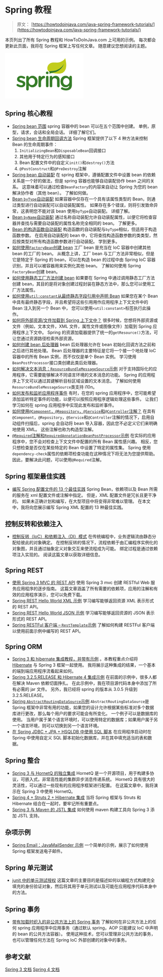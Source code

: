 # Spring 教程

> 原文： [https://howtodoinjava.com/java-spring-framework-tutorials/](https://howtodoinjava.com/java-spring-framework-tutorials/)

本页列出了所有 Spring 教程和 HowToDoInJava.com 上可用的示例。 每次都会更新此页面，我将在 Spring 框架上写任何文章。 随意建议您想阅读的主题。

![Spring tutorials](img/85bf44a9b4d267aa37013e855837852e.jpg)

## Spring 核心教程

*   [Spring bean 范围](https://howtodoinjava.com/spring/spring-core/spring-bean-scopes/)
    spring 容器中的 bean 可以在五个范围中创建。 单例，原型，请求，会话和全局会话。 详细了解它们。
*   [Spring bean 生命周期回调方法](https://howtodoinjava.com/spring/spring-core/spring-bean-life-cycle/)
    Spring 框架提供了以下 4 种方法来控制 Bean 的生命周期事件：
    1.  `InitializingBean`和`DisposableBean`回调接口
    2.  其他用于特定行为的感知接口
    3.  Bean 配置文件中的自定义`init()`和`destroy()`方法
    4.  `@PostConstruct`和`@PreDestroy`注解
*   [Spring bean 自动装配](https://howtodoinjava.com/2013/05/08/spring-beans-autowiring-concepts/)
    在 spring 框架中，遵循配置文件中设置 bean 的依赖关系是一个好的做法，但是 spring 容器也能够自动装配协作 bean 之间的关系。 这意味着可以通过检查`BeanFactory`的内容来自动让 Spring 为您的 bean 解决协作者（其他 bean）。 了解如何做。
*   [Bean `byType`自动装配](https://howtodoinjava.com/spring/spring-core/spring-bean-autowire-bytype/)
    如果容器中仅存在一个具有该属性类型的 Bean，则通过类型进行自动装配可以自动装配属性。 如果存在多个错误，则将引发致命异常，这表明您不能对该 bean 使用`byType`自动装配。 详细了解。
*   [Bean `byName`自动装配](https://howtodoinjava.com/spring/spring-core/spring-bean-autowire-byname/)
    通过名称自动装配允许自动装配属性，以便它将检查容器并查找与需要自动装配的属性名称完全相同的 bean。 了解更多。
*   [Bean 的构造函数自动装配](https://howtodoinjava.com/spring/spring-core/spring-autowiring-by-constructor/)
    构造函数的自动装配与`byType`相似，但适用于构造函数参数。 在启用自动装配的 bean 中，它将查找构造函数参数的类类型，然后按类型对所有构造函数参数进行自动装配。 学到更多。
*   [如何使用`FactoryBean`创建 bean](https://howtodoinjava.com/spring/spring-core/how-to-create-beans-using-spring-factorybean/)
    工厂 bean 是充当在 IoC 容器中创建其他 bean 的工厂的 bean。 从概念上讲，工厂 bean 与工厂方法非常相似，但是它是特定于 Spring 的 bean，可以在构造 bean 的过程中由 Spring IoC 容器识别，并且可以被容器用来实例化其他 bean。 了解如何使用 Spring `FactoryBean`创建 bean。
*   [如何使用静态工厂方法创建 bean](https://howtodoinjava.com/spring/spring-core/spring-create-beans-using-static-factory-method/)
    如果要在 Spring 中通过调用静态工厂方法创建 bean，其目的是将对象创建过程封装在静态方法中，那么您可以使用工厂方法属性。
*   [如何使用`util:constant`从最终静态字段引用中声明 Bean](https://howtodoinjava.com/spring/spring-core/spring-declare-beans-from-final-static-field-references-using-util-constant/)
    如果您在某个 Bean 中具有最终静态字段，并且希望将这些引用用作应用程序上下文文件中的 Bean 注入到另一个 Bean 中， 您可以使用`<util:constant>`标签执行此操作。
*   [如何将外部资源/文件加载到 Spring 上下文中？](https://howtodoinjava.com/spring/spring-core/how-to-load-external-resources-files-into-spring-context/)
    很多时候，您想将外部资源或文件（例如，文本文件，XML 文件，属性文件或图像文件）加载到 Spring 应用程序上下文中。 Spring 的资源加载器提供了统一的`getResource()`方法，可让您通过资源路径检索外部资源。
*   [如何创建 bean 后处理器](https://howtodoinjava.com/spring/spring-core/how-to-create-spring-bean-post-processors/)
    bean 后处理器允许在 bean 初始化回调方法之前和之后进行其他处理。 Bean 后处理器的主要特征是它将一个接一个地处理 IoC 容器中的所有 Bean 实例，而不仅仅是单个 Bean 实例。 学习使用`BeanPostProcessor`接口类创建此类后处理器。
*   [如何解决文本消息：`ResourceBundleMessageSource`示例](https://howtodoinjava.com/spring/spring-core/resolving-text-messages-in-spring-resourcebundlemessagesource-example/)
    对于支持国际化的应用程序，它需要能够解决不同语言环境的文本消息的功能。 Spring 的应用程序上下文可以通过其键解析目标区域设置的文本消息。 了解如何使用`ResourceBundleMessageSource`类支持 i10n。
*   [如何发布和监听应用程序事件](https://howtodoinjava.com/spring/spring-core/how-to-publish-and-listen-application-events-in-spring/)
    有时，在您的 spring 应用程序中，您可能希望添加监听特定事件的功能，以便可以按照应用程序逻辑处理这些事件。 让我们学习如何在 spring 应用程序中实现此发布和监听事件。
*   [如何使用`@Component`，`@Repository`，`@Service`和`@Controller`注解？](https://howtodoinjava.com/spring/spring-core/how-to-use-spring-component-repository-service-and-controller-annotations/)
    在具有`@Component`，`@Repository`，`@Service`和`@Controller`注解的情况下，启用自动组件扫描后，spring 会自动将 bean 导入容器，因此您不必定义它们来明确地使用 XML。 这些注解也称为构造型注解。
*   [`@Required`注解和`RequiredAnnotationBeanPostProcessor`示例](https://howtodoinjava.com/spring/spring-core/spring-required-annotation-and-requiredannotationbeanpostprocessor-example/)
    在实际的应用程序中，您不会对检查上下文文件中配置的所有 Bean 属性感兴趣。 相反，您只想检查是否仅在某些特定的 Bean 中设置了特定的属性集。 Spring 使用`dependency-check`属性的依赖项检查功能在这种情况下将无法为您提供帮助。 因此，要解决此问题，可以使用`@Required`注解。

## Spring 框架最佳实践

*   [编写 Spring 配置文件的 13 个最佳实践](https://howtodoinjava.com/spring/spring-core/13-best-practices-for-writing-spring-configuration-files/)
    Spring Bean，依赖项以及 Bean 所需的服务在 xml 配置文件或注解中指定。 但是，XML 配置文件是冗长且更干净的。 如果未正确计划和编写，在大型项目中将变得非常难以管理。 在本文中，我将向您展示编写 Spring XML 配置的 13 种最佳实践。

## 控制反转和依赖注入

*   [控制反转（IoC）和依赖注入（DI）模式](https://howtodoinjava.com/spring/spring-core/inversion-of-control-ioc-and-dependency-injection-di-patterns-in-spring-framework-and-related-interview-questions/)
    在传统编程中，业务逻辑流由静态分配给彼此的对象确定。 在控制反转的情况下，流程依赖于由汇编程序实例化的对象图，并且通过抽象定义对象交互来使流程成为可能。 绑定过程是通过依赖项注入实现的。 阅读这篇文章以获取详细信息。

## Spring REST

*   [使用 Spring 3 MVC 的 REST API](https://howtodoinjava.com/spring/spring-restful/how-to-write-restful-webservices-using-spring-3-mvc/)
    使用 Spring 3 mvc 创建 RESTful Web 服务应用程序的逐步指南。 这篇文章涵盖了所有需要的依赖项，应用的注解和有效的应用程序演示，您可以免费下载。
*   [Spring REST Hello World XML 示例](https://howtodoinjava.com/spring/spring-restful/spring-rest-hello-world-xml-example/)
    学习编写能够返回资源 XML 表示形式的 REST API。
*   [Spring REST Hello World JSON 示例](https://howtodoinjava.com/spring/spring-restful/spring-rest-hello-world-json-example/)
    学习编写能够返回资源的 JSON 表示形式的 REST API。
*   [Spring RESTFul 客户端 – `RestTemplate`示例](https://howtodoinjava.com/spring/spring-restful/spring-restful-client-resttemplate-example/)
    了解如何构建 RESTFul 客户端以使用前面示例中编写的 REST API。

## Spring ORM

*   [Spring 3 和 hibernate 集成教程，并带有示例](https://howtodoinjava.com/spring/spring-orm/spring-3-and-hibernate-integration-tutorial-with-example/)
    。本教程重点介绍将 [Hibernate](https://howtodoinjava.com/hibernate-tutorials/) 与 Spring 3 框架一起使用。 我将展示这种集成的结果，一个基本的端到端应用程序流看起来如何。
*   [Spring 3.2.5.RELEASE 和 Hibernate 4 集成示例](https://howtodoinjava.com/spring/spring-orm/spring-3-2-5-release-and-hibernate-4-integration-example-tutorial/)
    在前面的示例中，很多人都在解决 Maven 依赖切面挣扎。 在此示例中，我在项目源代码本身中添加了所有必需的 jar 文件。 另外，我已经将 spring 的版本从 3.0.5 升级到 3.2.5.RELEASE。
*   [Spring `AbstractRoutingDataSource`示例](https://howtodoinjava.com/spring/spring-orm/spring-3-2-5-abstractroutingdatasource-example/)
    `AbstractRoutingDataSource`是 Spring 框架中非常有用的功能，如果您的设计允许根据某些标准对多个数据库进行更改，那么每个用户的要求可能会有所变化。 一个例子可以是数据库的使用。 当用户属于某个语言环境时，可以使用特定的数据库；如果用户属于另一个语言环境，则可以切换到另一个语言环境。
*   [在 Spring JDBC + JPA + HSQLDB 中使用 SQL 脚本](https://howtodoinjava.com/spring/spring-jdbc/using-sql-scripts-with-spring-jdbc-jpa-hsqldb/)
    在应用程序启动时在 Spring 中使用自定义 SQL 脚本初始化数据库，并在其中填充适当的表和数据。

## Spring 整合

*   [Spring 3 与 HornetQ 的独立集成](https://howtodoinjava.com/spring/spring-integration/spring-3-hornetq-standalone-integration-example/)
    HornetQ 是一个开源项目，用于构建多协议，可嵌入式，非常高性能的集群异步消息传递系统。 HornetQ 具有很大的灵活性，可以通过一些现有的应用程序框架进行配置。 在这篇文章中，我将演示在 Spring 3 中使用 HornetQ。
*   [Spring 4 + Struts 2 + Hibernate 集成](https://howtodoinjava.com/struts-2/spring-4-struts-2-hibernate-integration-tutorial/)
    当将 Spring 框架与 Struts 和 Hibernate 结合在一起时，要牢记所有重要点。
*   [Spring 3 与 Maven 的 JSTL 集成](https://howtodoinjava.com/maven/how-to-add-jstl-support-in-spring-3-using-maven/)
    如何使用 maven 构建工具向 Spring 3 添加 JSTL 支持。

## 杂项示例

*   [Spring Email：JavaMailSender 示例](https://howtodoinjava.com/spring/spring-core/send-email-with-spring-javamailsenderimpl-example/)
    一个简单的示例，展示了如何使用 Spring 框架发送电子邮件。

## Spring 单元测试

*   [junit 中的单元测试授权](https://howtodoinjava.com/junit/how-to-unit-test-spring-security-authentication-with-junit/)
    这篇文章的主要目的是描述如何以编程方式构建完全填充的身份验证对象，然后将其用于单元测试以及可能在应用程序代码本身中的方法。

## Spring 事务

*   [带有加载时织入的非公共方法上的 Spring 事务](https://howtodoinjava.com/spring/spring-transaction/spring-transactions-on-non-public-methods-with-load-time-weaving/)
    了解如何在非公共方法上的任何 spring 应用程序中应用事务（通过默认 spring，AOP 只能建议 IoC 中声明的 bean 的公共方法容器）。 使用这种技术，您可以管理非公共方法的事务，也可以管理任何方法在 Spring IoC 外部创建的对象中的事务。

## 参考文献

[Spring 3 文档](https://docs.spring.io/spring/docs/3.0.x/spring-framework-reference/html/)
[Spring 4 文档](https://docs.spring.io/spring/docs/4.0.x/spring-framework-reference/html/)